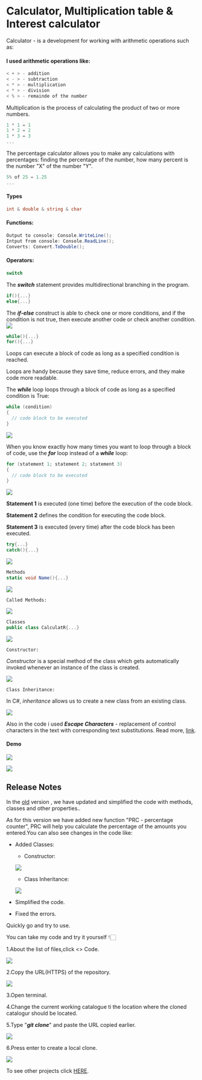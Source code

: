 # Calculator, Multiplication table & Interest calculator 

Calculator - is a development for working with arithmetic operations such as:
#### I used arithmetic operations like:
```C#
< + > - addition
< - > - subtraction
< * > - multiplication
< * > - division
< % > - remainde of the number
```
Multiplication is the process of calculating the product of two or more numbers.
```C#
1 * 1 = 1
1 * 2 = 2
1 * 3 = 3
...
```
The percentage calculator allows you to make any calculations with percentages: finding the percentage of the number, how many percent is the number "X" of the number "Y".
```C#
5% of 25 = 1.25
...
```
#### Types
```C#
int & double & string & char
```
#### Functions:
```C#
Output to console: Console.WriteLine();
Intput from console: Console.ReadLine();
Converts: Convert.ToDouble();
```
#### Operators:
```C#
switch
```
The ***switch*** statement provides multidirectional branching in the program.

```C#
if(){...}
else{...}
```

The ***if-else*** construct is able to check one or more conditions, and if the condition is not true, then execute another code or check another condition.
![](./demo2/demo9.png)
```C#
while(){...}
for(){...}
```
Loops can execute a block of code as long as a specified condition is reached.

Loops are handy because they save time, reduce errors, and they make code more readable.

The ***while*** loop loops through a block of code as long as a specified condition is True:
```C#
while (condition) 
{
  // code block to be executed
}
```
![](./demo2/demo5.png)

When you know exactly how many times you want to loop through a block of code, use the ***for*** loop instead of a ***while*** loop:
```C#
for (statement 1; statement 2; statement 3) 
{
  // code block to be executed
}
```
![](./demo2/demo7.png)

**Statement 1** is executed (one time) before the execution of the code block.

**Statement 2** defines the condition for executing the code block.

**Statement 3** is executed (every time) after the code block has been executed.

```C#
try{...}
catch(){...}
```
![](./demo2/demo6.png)

```C#
Methods
static void Name(){...}
```
![](./demo2/demoo1.png)


`Called Methods:`

![](./demo2/demo15.png)

```C#
Classes
public class CalculatR{...}
```
![](./demo2/demo11.png)

`Constructor:`

*Constructor* is a special method of the class which gets automatically invoked whenever an instance of the class is created.

![](./demo2/demo12.png)

`Class Inheritance:`

In C#, *inheritance* allows us to create a new class from an existing class.

![](./demo2/demo13.png)

Also in the code i used ***Escape Characters*** - replacement of control characters in the text with corresponding text substitutions.
Read more, [link](https://codebuns.com/csharp-basics/escape-sequences/).

#### Demo

![](./demo2/demo10.png)

![](./demo2/demo14.png)


## Release Notes
In the [old](https://github.com/ZafarUrakov/NewCalculator/tree/refactore/v.2) version , we have updated and simplified the code with methods, classes and other properties..

As for this version we have added new function "PRC - percentage counter", PRC will help you calculate the percentage of the amounts you entered.You can also see changes in the code like:

- Added Classes:
  - Constructor:
  
  ![](./demo2/demo12.png)
  - Class Inheritance:
  
  ![](>/../demo2/demo13.png)

- Simplified the code.
- Fixed the errors.

Quickly go and try to use.

You can take my code and try it yourself 👇🏻

1.About the list of files,click <> Code.

![](>/../demo2/demo1.png)


2.Copy the URL(HTTPS) of the repository.

![](>/../demo2/demo2.png)


3.Open terminal.

4.Change the current working catalogue ti the location where the cloned catalogur should be located.

5.Type "***git clone***" and paste the URL copied earlier.

![](>/../demo2/demo3.png)


6.Press enter to create a local clone.

![](>/../demo2/demo4.png)

To see other projects click [HERE](https://github.com/ZafarUrakov).